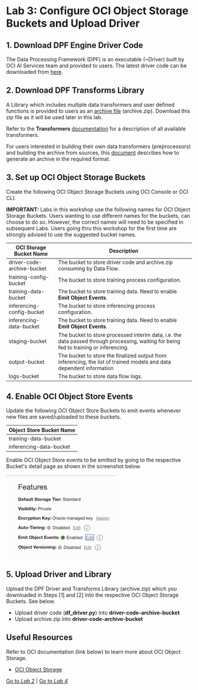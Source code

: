Lab 3: Configure OCI Object Storage Buckets and Upload Driver
===

## 1. Download DPF Engine Driver Code

   The Data Processing Framework (DPF) is an executable (~Driver) built by OCI AI Services team and provided to users. The latest driver code can be downloaded from [here](https://github.com/bug-catcher/oci-data-science-ai-samples/blob/master/ai_services/anomaly_detection/data_preprocessing_examples/oci_data_flow_based_examples/example_code/df_driver.py).

## 2. Download DPF Transforms Library

   A Library which includes multiple data transformers and user defined functions is provided to users as an [archive file](https://objectstorage.us-phoenix-1.oraclecloud.com/p/sPNi_DmcCTKZjtKFe8hHczY5p74ofWy9jCYqiuTRBxWzMePyWxxsZWlN4HyGqixY/n/ax3dvjxgkemg/b/archive-bucket/o/archive.zip) (archive.zip).  Download this zip file as it will be used later in this lab.

   Refer to the **Transformers** [documentation](../optional/introduction-to-transformers-for-data-preprocessing.md) for a description of all available transformers.

   For users interested in building their own data transformers (preprocessors) and building the archive from sources, this [document](https://github.com/bug-catcher/oci-data-science-ai-samples/blob/master/ai_services/anomaly_detection/data_preprocessing_examples/oci_data_flow_based_examples/prepackaged_dataflow_applications.md) describes how to generate an archive in the required format.

## 3. Set up OCI Object Storage Buckets

   Create the following OCI Object Storage Buckets using OCI Console or OCI CLI.

   **IMPORTANT:** Labs in this workshop use the following names for OCI Object Storage Buckets. Users wanting to use different names for the buckets, can choose to do so.  However, the correct names will need to be specified in subsequent Labs. Users going thru this workshop for the first time are strongly advised to use the suggested bucket names.

   | OCI Storage Bucket Name | Description |
   | ----------------------- | ----------- |
   | driver-code-archive-bucket | The bucket to store driver code and archive.zip consuming by Data Flow. |
   | training-config-bucket | The bucket to store training process configuration. |
   | training-data-bucket | The bucket to store training data. Need to enable **Emit Object Events**. |
   inferencing-config-bucket | The bucket to store inferencing process configuration.
   | inferencing-data-bucket | The bucket to store training data. Need to enable **Emit Object Events**. |
   | staging-bucket | The bucket to store processed interim data, i.e. the data passed through processing, waiting for being fed to training or inferencing. |
   | output-bucket | The bucket to store the finalized output from inferencing, the list of trained models and data dependent information |
   | logs-bucket | The bucket to store data flow logs. |

## 4. Enable OCI Object Store Events

   Update the following OCI Object Store Buckets to emit events whenever new files are saved/uploaded to these buckets.

   | Object Store Bucket Name |
   | ------------------------ |
   | training-data-bucket |
   | inferencing-data-bucket |

   Enable OCI Object Store events to be emitted by going to the respective Bucket's detail page as shown in the screenshot below.

   ![](./images/Prepare-OS1.png)

## 5. Upload Driver and Library

   Upload the DPF Driver and Transforms Library (archive.zip) which you downloaded in Steps [1] and [2] into the respective OCI Object Storage Buckets. See below.

   *   Upload driver code (**df_driver.py**) into **driver-code-archive-bucket**
   *   Upload archive.zip into **driver-code-archive-bucket**

## Useful Resources
Refer to OCI documentation (link below) to learn more about OCI Object Storage.

- [OCI Object Storage](https://docs.oracle.com/en-us/iaas/Content/Object/Concepts/objectstorageoverview.htm)

[Go to *Lab 2*](#prev) | [Go to *Lab 4*](#next)
